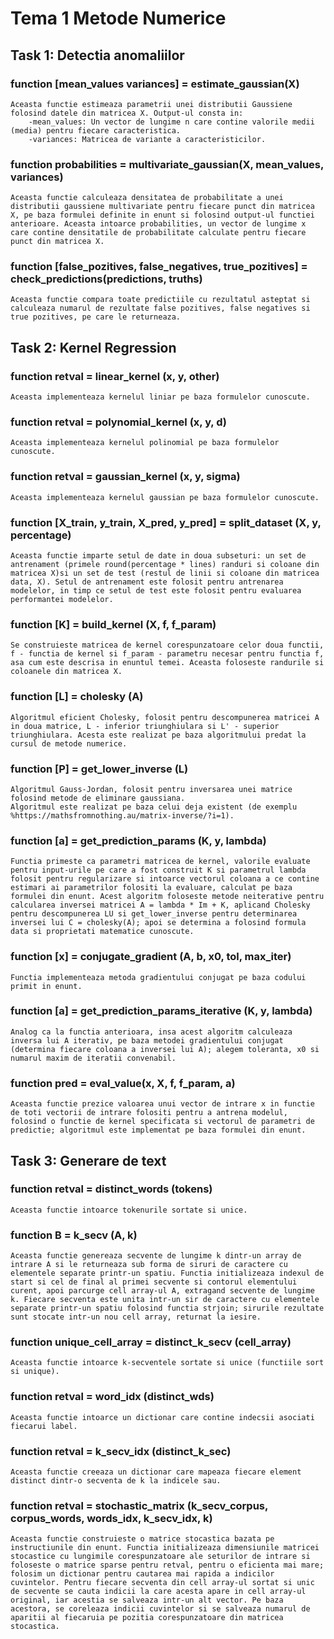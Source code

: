 # Tema 1 Metode Numerice

## Task 1: Detectia anomaliilor

### function [mean_values variances] = estimate_gaussian(X)

    Aceasta functie estimeaza parametrii unei distributii Gaussiene folosind datele din matricea X. Output-ul consta in: 
        -mean_values: Un vector de lungime n care contine valorile medii (media) pentru fiecare caracteristica.
        -variances: Matricea de variante a caracteristicilor.
### function probabilities = multivariate_gaussian(X, mean_values, variances)

    Aceasta functie calculeaza densitatea de probabilitate a unei distributii gaussiene multivariate pentru fiecare punct din matricea X, pe baza formulei definite in enunt si folosind output-ul functiei anterioare. Aceasta intoarce probabilities, un vector de lungime x care contine densitatile de probabilitate calculate pentru fiecare punct din matricea X.

### function [false_pozitives, false_negatives, true_pozitives] = check_predictions(predictions, truths)

    Aceasta functie compara toate predictiile cu rezultatul asteptat si calculeaza numarul de rezultate false pozitives, false negatives si true pozitives, pe care le returneaza.

## Task 2: Kernel Regression

### function retval = linear_kernel (x, y, other)
    Aceasta implementeaza kernelul liniar pe baza formulelor cunoscute.
### function retval = polynomial_kernel (x, y, d)
    Aceasta implementeaza kernelul polinomial pe baza formulelor cunoscute.
### function retval = gaussian_kernel (x, y, sigma)
    Aceasta implementeaza kernelul gaussian pe baza formulelor cunoscute.
### function [X_train, y_train, X_pred, y_pred] = split_dataset (X, y, percentage)

    Aceasta functie imparte setul de date in doua subseturi: un set de antrenament (primele round(percentage * lines) randuri si coloane din matricea X)si un set de test (restul de linii si coloane din matricea data, X). Setul de antrenament este folosit pentru antrenarea modelelor, in timp ce setul de test este folosit pentru evaluarea performantei modelelor.

### function [K] = build_kernel (X, f, f_param)

    Se construieste matricea de kernel corespunzatoare celor doua functii, f - functia de kernel si f_param - parametru necesar pentru functia f, asa cum este descrisa in enuntul temei. Aceasta foloseste randurile si coloanele din matricea X.

### function [L] = cholesky (A)

    Algoritmul eficient Cholesky, folosit pentru descompunerea matricei A in doua matrice, L - inferior triunghiulara si L' - superior triunghiulara. Acesta este realizat pe baza algoritmului predat la cursul de metode numerice.

### function [P] = get_lower_inverse (L)

    Algoritmul Gauss-Jordan, folosit pentru inversarea unei matrice folosind metode de eliminare gaussiana.
    Algoritmul este realizat pe baza celui deja existent (de exemplu %https://mathsfromnothing.au/matrix-inverse/?i=1).

### function [a] = get_prediction_params (K, y, lambda)

    Functia primeste ca parametri matricea de kernel, valorile evaluate pentru input-urile pe care a fost construit K si parametrul lambda folosit pentru regularizare si intoarce vectorul coloana a ce contine estimari ai parametrilor folositi la evaluare, calculat pe baza formulei din enunt. Acest algoritm foloseste metode neiterative pentru calcularea inversei matricei A = lambda * Im + K, aplicand Cholesky pentru descompunerea LU si get_lower_inverse pentru determinarea inversei lui C = cholesky(A); apoi se determina a folosind formula data si proprietati matematice cunoscute.

### function [x] = conjugate_gradient (A, b, x0, tol, max_iter) 

    Functia implementeaza metoda gradientului conjugat pe baza codului primit in enunt.

### function [a] = get_prediction_params_iterative (K, y, lambda)
    
    Analog ca la functia anterioara, insa acest algoritm calculeaza inversa lui A iterativ, pe baza metodei gradientului conjugat (determina fiecare coloana a inversei lui A); alegem toleranta, x0 si numarul maxim de iteratii convenabil.

### function pred = eval_value(x, X, f, f_param, a)

    Aceasta functie prezice valoarea unui vector de intrare x in functie de toti vectorii de intrare folositi pentru a antrena modelul, folosind o functie de kernel specificata si vectorul de parametri de predictie; algoritmul este implementat pe baza formulei din enunt.

## Task 3: Generare de text

### function retval = distinct_words (tokens)

    Aceasta functie intoarce tokenurile sortate si unice.

### function B = k_secv (A, k)

    Aceasta functie genereaza secvente de lungime k dintr-un array de intrare A si le returneaza sub forma de siruri de caractere cu elementele separate printr-un spatiu. Functia initializeaza indexul de start si cel de final al primei secvente si contorul elementului curent, apoi parcurge cell array-ul A, extragand secvente de lungime k. Fiecare secventa este unita intr-un sir de caractere cu elementele separate printr-un spatiu folosind functia strjoin; sirurile rezultate sunt stocate intr-un nou cell array, returnat la iesire.

### function unique_cell_array = distinct_k_secv (cell_array)

    Aceasta functie intoarce k-secventele sortate si unice (functiile sort si unique).

### function retval = word_idx (distinct_wds)

    Aceasta functie intoarce un dictionar care contine indecsii asociati fiecarui label.

### function retval = k_secv_idx (distinct_k_sec)

    Aceasta functie creeaza un dictionar care mapeaza fiecare element distinct dintr-o secventa de k la indicele sau.

### function retval = stochastic_matrix (k_secv_corpus, corpus_words, words_idx, k_secv_idx, k)

    Aceasta functie construieste o matrice stocastica bazata pe instructiunile din enunt. Functia initializeaza dimensiunile matricei stocastice cu lungimile corespunzatoare ale seturilor de intrare si foloseste o matrice sparse pentru retval, pentru o eficienta mai mare; folosim un dictionar pentru cautarea mai rapida a indicilor cuvintelor. Pentru fiecare secventa din cell array-ul sortat si unic de secvente se cauta indicii la care acesta apare in cell array-ul original, iar acestia se salveaza intr-un alt vector. Pe baza acestora, se coreleaza indicii cuvintelor si se salveaza numarul de aparitii al fiecaruia pe pozitia corespunzatoare din matricea stocastica. 